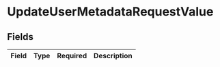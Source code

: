 # UpdateUserMetadataRequestValue


## Fields

| Field       | Type        | Required    | Description |
| ----------- | ----------- | ----------- | ----------- |